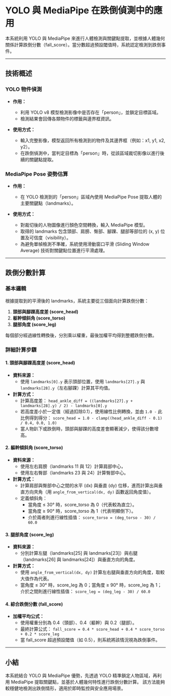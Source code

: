 # YOLO 與 MediaPipe 在跌倒偵測中的應用

本系統利用 YOLO 與 MediaPipe 來進行人體檢測與關鍵點提取，並根據人體幾何關係計算跌倒分數（fall_score）。當分數超過預設閾值時，系統認定檢測到跌倒事件。

---

## 技術概述

### YOLO 物件偵測

- **作用：**
  - 利用 YOLO v8 模型檢測影像中是否存在「person」，並鎖定目標區域。
  - 檢測結果會回傳各類物件的標籤與邊界框資訊。

- **使用方式：**
  - 輸入完整影像，模型返回所有檢測到的物件及其邊界框（例如：x1, y1, x2, y2）。
  - 在跌倒偵測中，當判定目標為「person」時，從該區域裁切影像以進行後續的關鍵點提取。

### MediaPipe Pose 姿勢估算

- **作用：**
  - 在 YOLO 檢測到的「person」區域內使用 MediaPipe Pose 提取人體的主要關鍵點（landmarks）。

- **使用方式：**
  - 對裁切後的人物圖像進行顏色空間轉換，輸入 MediaPipe 模型。
  - 取得的 landmarks 包含頭部、肩膀、臀部、腳踝、腿部等部位的 (x, y) 位置及可信度（visibility）。
  - 為避免單幀檢測不準確，系統使用滑動窗口平滑 (Sliding Window Average) 技術對關鍵點位置進行平滑處理。

---

## 跌倒分數計算

### 基本邏輯

根據提取到的平滑後的 landmarks，系統主要從三個面向計算跌倒分數：

1. **頭部與腳踝高度差 (score_head)**
2. **躯幹傾斜角 (score_torso)**
3. **腿部角度 (score_leg)**

每個部分經過線性轉換後，分別乘以權重，最後加權平均得到整體跌倒分數。

### 詳細計算步驟

#### 1. 頭部與腳踝高度差 (score_head)
- **資料來源：**
  - 使用 `landmarks[0].y` 表示頭部位置，使用 `landmarks[27].y` 與 `landmarks[28].y`（左右腳踝）計算其平均值。
- **計算方式：**
  - 計算高度差：
    `head_ankle_diff = ((landmarks[27].y + landmarks[28].y) / 2) - landmarks[0].y`
  - 若高度差小於一定值（經過扣除0.1），使用線性比例轉換，並由 `1.0 -` 此比例得到得分：
    `score_head = 1.0 - clamp((head_ankle_diff - 0.1) / 0.4, 0.0, 1.0)`
  - 當人物趴下或跌倒時，頭部與腳踝的高度差會顯著減少，使得該分數增高。

#### 2. 軀幹傾斜角 (score_torso)
- **資料來源：**
  - 使用左右肩膀（landmarks 11 與 12）計算肩部中心，
  - 使用左右臀部（landmarks 23 與 24）計算臀部中心。
- **計算方式：**
  - 計算肩部與臀部中心之間的水平 (dx) 與垂直 (dy) 位移，進而計算出與垂直方向夾角（用 `angle_from_vertical(dx, dy)` 函數返回角度值）。
  - 定義傾斜角：
    - 當角度 ≤ 30° 時，score_torso 為 0（代表較為直立）。
    - 當角度 ≥ 90° 時，score_torso 為 1（代表明顯倒下）。
    - 介於兩者則進行線性插值：
      `score_torso = (deg_torso - 30) / 60.0`

#### 3. 腿部角度 (score_leg)
- **資料來源：**
  - 分別計算左腿（landmarks[25] 與 landmarks[23]）與右腿（landmarks[26] 與 landmarks[24]）與垂直方向的角度。
- **計算方式：**
  - 使用 `angle_from_vertical(dx, dy)` 計算左右腿與垂直方向的角度，取較大值作為代表。
  - 當角度 ≤ 30° 時，score_leg 為 0；當角度 ≥ 90° 時，score_leg 為 1；介於之間則進行線性插值：
    `score_leg = (deg_leg - 30) / 60.0`

#### 4. 綜合跌倒分數 (fall_score)
- **加權平均公式：**
  - 使用權重分別為 0.4（頭部）、0.4（軀幹）與 0.2（腿部）。
  - 最終計算公式：
    `fall_score = 0.4 * score_head + 0.4 * score_torso + 0.2 * score_leg`
  - 當 fall_score 超過預設閾值（如 0.5），則系統將該情況視為跌倒事件。

---

## 小結

本系統結合 YOLO 與 MediaPipe 優勢，先透過 YOLO 精準鎖定人物區域，再利用 MediaPipe 提取關鍵點，並基於人體幾何特性進行跌倒分數計算。
該方法能夠較穩健地檢測出跌倒情形，適用於即時監控與安全應用場景。

